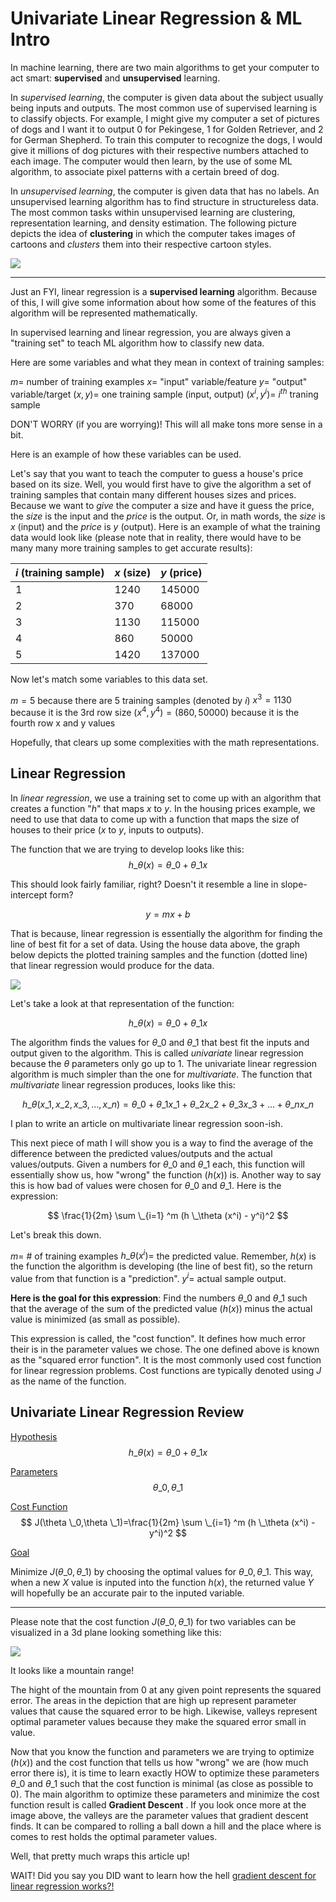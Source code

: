 
# Univariate Linear Regression & ML Intro

In machine learning, there are two main algorithms to get your computer to act smart: __supervised__ and __unsupervised__ learning. 

In _supervised learning_, the computer is given data about the subject usually being inputs and outputs. The most common use of supervised learning is to classify objects. For example, I might give my computer a set of pictures of dogs and I want it to output 0 for Pekingese, 1 for Golden Retriever, and 2 for German Shepherd. To train this computer to recognize the dogs, I would give it millions of dog pictures with their respective numbers attached to each image. The computer would then learn, by the use of some ML algorithm, to associate <!--more-->pixel patterns with a certain breed of dog.

In _unsupervised learning_, the computer is given data that has no labels. An unsupervised learning algorithm has to find structure in structureless data. The most common tasks within unsupervised learning are clustering, representation learning, and density estimation. The following picture depicts the idea of __clustering__ in which the computer takes images of cartoons and _clusters_ them into their respective cartoon styles. 

![](https://i.snap.as/kbFXNqR.png)

 ---

Just an FYI, linear regression is a __supervised learning__ algorithm. Because of this, I will give some information about how some of the features of this algorithm will be represented mathematically.

In supervised learning and linear regression, you are always given a "training set" to teach ML algorithm how to classify new data.

Here are some variables and what they mean in context of training samples:

$m=$ number of training examples
$x=$ "input" variable/feature
$y=$ "output" variable/target
$(x,y)=$ one training sample (input, output)
$(x^i,y^i)=$ $i^{th}$ traning sample

DON'T WORRY (if you are worrying)! This will all make tons more sense in a bit.

Here is an example of how these variables can be used.

Let's say that you want to teach the computer to guess a house's price based on its size. Well, you would first have to give the algorithm a set of training samples that contain many different houses sizes and prices. Because we want to _give_ the computer a size and have it guess the price, the _size_ is the input and the _price_ is the output. Or, in math words, the _size_ is $x$ (input) and the _price_ is $y$ (output). Here is an example of what the training data would look like (please note that in reality, there would have to be many many more training samples to get accurate results):

| $i$ (training sample) | $x$ (size)    | $y$ (price)     |
|-----|--------|----------|
| $1$ | $1240$ | $145000$ |
| $2$ | $370$  | $68000$  |
| $3$ | $1130$ | $115000$ |
| $4$ | $860$  | $50000$  |
| $5$ | $1420$ | $137000$ |

Now let's match some variables to this data set. 

$m=5$ because there are $5$ training samples (denoted by $i$)
$x^3=1130$ because it is the 3rd row size 
$(x^4, y^4)=(860,50000)$ because it is the fourth row x and y values

Hopefully, that clears up some complexities with the math representations.

## Linear Regression

In _linear regression_, we use a training set to come up with an algorithm that creates a function "$h$" that maps $x$ to $y$. In the housing prices example, we need to use that data to come up with a function that maps the size of houses to their price ($x$ to $y$, inputs to outputs). 

The function that we are trying to develop looks like this:
$$ 
h \_\theta (x) = \theta \_0 + \theta \_1 x
$$

This should look fairly familiar, right? Doesn't it resemble a line in slope-intercept form? 

$$y=mx+b$$

That is because, linear regression is essentially the algorithm for finding the line of best fit for a set of data. Using the house data above, the graph below depicts the plotted training samples and the function (dotted line) that linear regression would produce for the data.

![](https://i.snap.as/fCXCxQ5.png)

Let's take a look at that representation of the function:

$$ 
h \_\theta (x) = \theta \_0 + \theta \_1 x
$$

The algorithm finds the values for $\theta \_ 0$ and $\theta \_ 1$ that best fit the inputs and output given to the algorithm. This is called _univariate_ linear regression because the $\theta$ parameters only go up to 1. The univariate linear regression algorithm is much simpler than the one for _multivariate_. The function that _multivariate_ linear regression produces, looks like this:

$$
h \_\theta (x\_1, x\_2, x\_3, ..., x\_n) = \theta \_0 + \theta \_1 x\_1 +\theta \_2 x\_2 +\theta \_3 x\_3 + ... + \theta \_n x\_n
$$

I plan to write an article on multivariate linear regression soon-ish.

This next piece of math I will show you is a way to find the average of the difference between the predicted values/outputs and the actual values/outputs. Given a numbers for $\theta \_0$ and $\theta \_1$ each, this function will essentially show us, how "wrong" the function ($h(x)$) is. Another way to say this is how bad of values were chosen for $\theta \_0$ and $\theta \_1$. Here is the expression:

$$
\frac{1}{2m} \sum \_{i=1} ^m (h \_\theta (x^i) - y^i)^2
$$

Let's break this down.

$m=$ # of training examples
$h \_\theta (x^i)=$ the predicted value. Remember, $h(x)$ is the function the algorithm is developing (the line of best fit), so the return value from that function is a "prediction".
$y^i=$ actual sample output.

__Here is the goal for this expression__: Find the numbers $\theta \_0$ and $\theta \_1$ such that the average of the sum of the predicted value ($h(x)$) minus the actual value is minimized (as small as possible).

This expression is called, the "cost function". It defines how much error their is in the parameter values we chose. The one defined above is known as the "squared error function". It is the most commonly used cost function for linear regression problems. Cost functions are typically denoted using $J$ as the name of the function.

## Univariate Linear Regression Review

<span style="text-decoration:underline">Hypothesis</span>
$$ 
h \_\theta (x) = \theta \_0 + \theta \_1 x
$$

<span style="text-decoration:underline">Parameters</span>
$$\theta \_0,\theta \_1$$

<span style="text-decoration:underline">Cost Function</span>
$$
J(\theta \_0,\theta \_1)=\frac{1}{2m} \sum \_{i=1} ^m (h \_\theta (x^i) - y^i)^2
$$

<span align="center" style="text-decoration:underline">Goal</span>

Minimize $J(\theta \_0,\theta \_1)$ by choosing the optimal values for $\theta \_0,\theta \_1$. This way, when a new $X$ value is inputed into the function $h(x)$, the returned value $Y$ will hopefully be an accurate pair to the inputed variable.

---

Please note that the cost function $J(\theta \_0,\theta \_1)$ for two variables can be visualized in a 3d plane looking something like this:

![](https://i.snap.as/0xJXBp8.png)

It looks like a mountain range! 

The hight of the mountain from 0 at any given point represents the squared error. The areas in the depiction that are high up represent parameter values that cause the squared error to be high. Likewise, valleys represent optimal parameter values because they make the squared error small in value.

Now that you know the function and parameters we are trying to optimize ($h(x)$) and the cost function that tells us how "wrong" we are (how much error there is), it is time to learn exactly HOW to optimize these parameters $\theta \_0$ and $\theta \_1$ such that the cost function is minimal (as close as possible to 0). The main algorithm to optimize these parameters and minimize the cost function result is called __Gradient Descent__ . If you look once more at the image above, the valleys are the parameter values that gradient descent finds. It can be compared to rolling a ball down a hill and the place where is comes to rest holds the optimal parameter values.

Well, that pretty much wraps this article up!

WAIT! Did you say you DID want to learn how the hell [gradient descent for linear regression works?!](https://write.as/dannydenenberg/gradient-descent-for-univariate-linear-regression)


